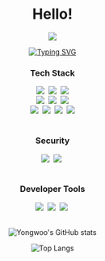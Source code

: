 <!--
**tryywlabs/tryywlabs** is a ✨ _special_ ✨ repository because its `README.md` (this file) appears on your GitHub profile.

Here are some ideas to get you started:

- 🔭 I’m currently working on ...
- 🌱 I’m currently learning ...
- 👯 I’m looking to collaborate on ...
- 🤔 I’m looking for help with ...
- 💬 Ask me about ...
- 📫 How to reach me: ...
- 😄 Pronouns: ...
- ⚡ Fun fact: ...
-->
<div class="root" align="center">
  <h1 color="green">Hello!</h1>
  <img src="https://capsule-render.vercel.app/api?type=blur&color=auto&height=300&section=header&text=Yongwoo%20Hur&fontSize=90" />


  [![Typing SVG](https://readme-typing-svg.demolab.com/?lines=Software+Engineer;Philosopher;Life-long+Student)](https://git.io/typing-svg)
  <div align="center>
    <img src="https://img.shields.io/badge/react-20232a.svg?style=for-the-badge&logo=react&logoColor=61DAFB" />


  <div align="center">
    <h3 align="center">Tech Stack</h3>
    <img src="https://img.shields.io/badge/react-20232a.svg?style=for-the-badge&logo=react&logoColor=61DAFB" />&nbsp
    <img src="https://img.shields.io/badge/-Django-092E20?style=for-the-badge&logo=django&logoColor=white"/>&nbsp
    <img src="https://img.shields.io/badge/jQuery-0769AD?style=for-the-badge&logo=jquery&logoColor=white"/>
    <br>
    <img src="https://img.shields.io/badge/html5-E34F26.svg?style=for-the-badge&logo=html5&logoColor=white" />&nbsp
    <img src="https://img.shields.io/badge/-Tailwind CSS-06B6D4?style=for-the-badge&logo=tailwindcss&logoColor=white"/>&nbsp
    <img src="https://img.shields.io/badge/-PostgreSQL-4169E1?style=for-the-badge&logo=postgresql&logoColor=white"/>
    <br>
    <img src="https://img.shields.io/badge/python-3776AB.svg?style=for-the-badge&logo=python&logoColor=yellow" />&nbsp
    <img src="https://img.shields.io/badge/-C++-00599C?style=for-the-badge&logo=cplusplus&logoColor=white"/>&nbsp
    <img src="https://img.shields.io/badge/Java-ED8B00?style=for-the-badge&logo=openjdk&logoColor=white"/>&nbsp
    <img src="https://img.shields.io/badge/javascript-F7DF1E.svg?style=for-the-badge&logo=javascript&logoColor=20232a" />
  </div>
  <br>

  <div>
    <h3 align="center">Security</h3>
      <img src="https://img.shields.io/badge/-Wireshark-1679A7?style=for-the-badge&logo=wireshark&logoColor=white"/>&nbsp
      <img src="https://img.shields.io/badge/-Kali Linux-557C94?style=for-the-badge&logo=kalilinux&logoColor=white"/>&nbsp
  </div>
  <br>

  <div>
    <h3 align="center">Developer Tools</h3>
    <img src="https://img.shields.io/badge/-Git-F05032?style=for-the-badge&logo=git&logoColor=white"/>&nbsp
    <img src="https://img.shields.io/badge/-GitHub-181717?style=for-the-badge&logo=github&logoColor=white"/>&nbsp
    <img src="https://img.shields.io/badge/-Docker-2496ED?style=for-the-badge&logo=docker&logoColor=white"/>&nbsp
  </div>
  <br>


  ![Yongwoo's GitHub stats](https://github-readme-stats.vercel.app/api?username=tryywlabs&show_icons=true&theme=radical)
  <br>

  ![Top Langs](https://github-readme-stats.vercel.app/api/top-langs/?username=tryywlabs&layout=compact)

  </div>
</div>


